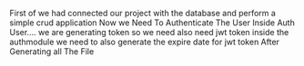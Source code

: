 First of we had connected our project with the database and perform a simple crud application 
Now we Need To Authenticate The User Inside Auth User....
we are generating token so we need also need jwt token 
inside the authmodule we need to also generate the expire date for jwt token 
After Generating all The File 